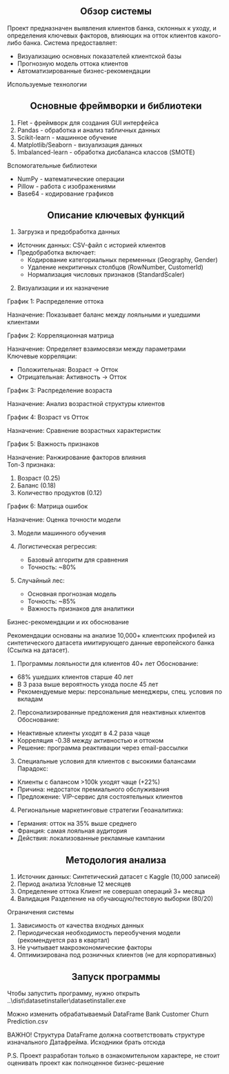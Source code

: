 <h2 align=center>Обзор системы</h2>

Проект предназначен выявления клиентов банка, склонных к уходу, и определения ключевых факторов, влияющих на отток клиентов какого-либо банка. Система предоставляет:
- Визуализацию основных показателей клиентской базы
- Прогнозную модель оттока клиентов
- Автоматизированные бизнес-рекомендации

Используемые технологии

<h2 align=center>Основные фреймворки и библиотеки</h2>

1. Flet - фреймворк для создания GUI интерфейса
2. Pandas - обработка и анализ табличных данных
3. Scikit-learn - машинное обучение
4. Matplotlib/Seaborn - визуализация данных
5. Imbalanced-learn - обработка дисбаланса классов (SMOTE)

Вспомогательные библиотеки

- NumPy - математические операции
- Pillow - работа с изображениями
- Base64 - кодирование графиков

<h2 align=center>Описание ключевых функций</h2>

1. Загрузка и предобработка данных


- Источник данных: CSV-файл с историей клиентов
- Предобработка включает:
  - Кодирование категориальных переменных (Geography, Gender)
  - Удаление некритичных столбцов (RowNumber, CustomerId)
  - Нормализация числовых признаков (StandardScaler)

2. Визуализации и их назначение

График 1: Распределение оттока


Назначение: Показывает баланс между лояльными и ушедшими клиентами  

График 2: Корреляционная матрица


Назначение: Определяет взаимосвязи между параметрами  
Ключевые корреляции: 
- Положительная: Возраст → Отток
- Отрицательная: Активность → Отток

График 3: Распределение возраста


Назначение: Анализ возрастной структуры клиентов  

График 4: Возраст vs Отток


Назначение: Сравнение возрастных характеристик  

График 5: Важность признаков


Назначение: Ранжирование факторов влияния  
Топ-3 признака:
1. Возраст (0.25)
2. Баланс (0.18) 
3. Количество продуктов (0.12)

График 6: Матрица ошибок


Назначение: Оценка точности модели  

3. Модели машинного обучения

1. Логистическая регрессия:
   - Базовый алгоритм для сравнения
   - Точность: ~80%

2. Случайный лес:
   - Основная прогнозная модель
   - Точность: ~85%
   - Важность признаков для аналитики

Бизнес-рекомендации и их обоснование

Рекомендации основаны на анализе 10,000+ клиентских профилей из синтетического датасета имитирующего данные европейского банка (Ссылка на датасет).

1. Программы лояльности для клиентов 40+ лет
Обоснование: 
- 68% ушедших клиентов старше 40 лет
- В 3 раза выше вероятность ухода после 45 лет
- Рекомендуемые меры: персональные менеджеры, спец. условия по вкладам

2. Персонализированные предложения для неактивных клиентов
Обоснование:
- Неактивные клиенты уходят в 4.2 раза чаще
- Корреляция -0.38 между активностью и оттоком
- Решение: программа реактивации через email-рассылки

3. Специальные условия для клиентов с высокими балансами
Парадокс:
- Клиенты с балансом >100k уходят чаще (+22%)
- Причина: недостаток премиального обслуживания
- Предложение: VIP-сервис для состоятельных клиентов

4. Региональные маркетинговые стратегии
Геоаналитика:
- Германия: отток на 35% выше среднего
- Франция: самая лояльная аудитория
- Действия: локализованные рекламные кампании

<h2 align=center>Методология анализа</h2>

1. Источник данных: Синтетический датасет с Kaggle (10,000 записей)
2. Период анализа Условные 12 месяцев
3. Определение оттока Клиент не совершал операций 3+ месяца
4. Валидация Разделение на обучающую/тестовую выборки (80/20)

Ограничения системы

1. Зависимость от качества входных данных
2. Периодическая необходимость переобучения модели (рекомендуется раз в квартал)
3. Не учитывает макроэкономические факторы
4. Оптимизирована под розничных клиентов (не для корпоративных)


<h2 align=center>Запуск программы</h2>

Чтобы запустить программу, нужно открыть ..\dist\datasetinstaller\datasetinstaller.exe

Можно изменить обрабатываемый DataFrame Bank Customer Churn Prediction.csv


ВАЖНО! Структура DataFrame должна соответствовать структуре изначального Датафрейма. Исходники брать отсюда






























P.S. Проект разработан только в ознакомительном характере, не стоит оценивать проект как полноценное бизнес-решение
